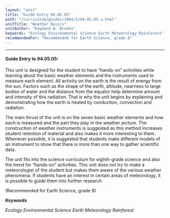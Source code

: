 ```yaml
---
layout: "unit"
title: "Guide Entry 94.05.05"
path: "/curriculum/guides/1994/5/94.05.05.x.html"
unitTitle: "Weather Basics"
unitAuthor: "Raymond W. Brooks"
keywords: "Ecology Environmental Science Earth Meteorology Rainforest"
recommendedFor: "Recommended for Earth Science, grade 8"
---
```

<body>
<hr/>
<h4>
Guide Entry to 94.05.05:
</h4>
This unit is designed for the student to have “hands-on” activities while learning about the basic weather elements and the instruments used to measure each element. All activity on the earth is the result of energy from the sun. Factors such as the shape of the earth, altitude, nearness to large bodies of water and the distance from the equator help determine amount and intensity of this radiation. That is why the unit begins by explaining and demonstrating how the earth is heated by conduction, convection and radiation.
<p>
The main thrust of the unit is on the seven basic weather elements and how each is measured and the part they play in the weather picture. The construction of weather instruments is suggested as this method increases student retention of material and also makes it more interesting to them. Whenever possible, it is suggested that students make different models of an instrument to show that there is more than one way to gather scientific data.
</p>
<p>
The unit fits into the science curriculum for eighth-grade science and also the trend for “hands-on” activities. This unit does not try to make a meteorologist of the student but makes them aware of the various weather phenomena. If students have an interest in certain areas of meteorology, it is possible to guide them into further research.
</p>
<p>
(Recommended for Earth Science, grade 8)
</p>
<p>
<b>
<i>
Keywords
</i>
</b>
<br/>
</p>
<p>
<i>
Ecology Environmental Science Earth Meteorology Rainforest
</i>
</p>
</body>